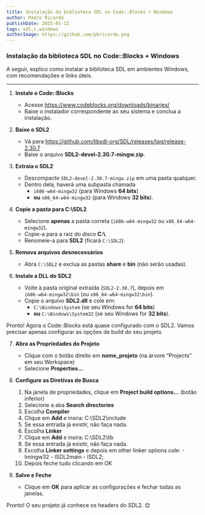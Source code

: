 ```yaml
---
title: Instalação da biblioteca SDL no Code::Blocks + Windows
author: Pedro Ricardo
publishDate: 2025-01-12
tags: sdl,c,windows
authorImage: https://github.com/phricardo.png
---
```


### Instalação da biblioteca SDL no Code::Blocks + Windows

A seguir, explico como instalar a biblioteca SDL em ambientes Windows, com recomendações e links úteis.

---

1. **Instale o Code::Blocks**

   - Acesse https://www.codeblocks.org/downloads/binaries/
   - Baixe o instalador correspondente ao seu sistema e conclua a instalação.

2. **Baixe o SDL2**

   - Vá para https://github.com/libsdl-org/SDL/releases/tag/release-2.30.7
   - Baixe o arquivo **SDL2-devel-2.30.7-mingw.zip**.

3. **Extraia o SDL2**

   - Descompacte `SDL2-devel-2.30.7-mingw.zip` em uma pasta qualquer.
   - Dentro dela, haverá uma subpasta chamada
     - `i686-w64-mingw32` (para Windows **64 bits**)
     - **ou** `x86_64-w64-mingw32` (para Windows **32 bits**).

4. **Copie a pasta para C:\\SDL2**

   - Selecione **apenas** a pasta correta (`i686-w64-mingw32` ou `x86_64-w64-mingw32`).
   - Copie-a para a raiz do disco **C:\\**.
   - Renomeie-a para **SDL2** (ficará `C:\SDL2`).

5. **Remova arquivos desnecessários**

   - Abra `C:\SDL2` e exclua as pastas **share** e **bin** (não serão usadas).

6. **Instale a DLL do SDL2**
   - Volte à pasta original extraída (`SDL2-2.30.7`), depois em  
     `i686-w64-mingw32\bin` (ou `x86_64-w64-mingw32\bin`).
   - Copie o arquivo **SDL2.dll** e cole em:
     - `C:\Windows\System` (se seu Windows for **64 bits**)
     - **ou** `C:\Windows\System32` (se seu Windows for **32 bits**).

Pronto! Agora o Code::Blocks está quase configurado com o SDL2.
Vamos precisar apenas configurar as opções de build do seu projeto.

7. **Abra as Propriedades do Projeto**

   - Clique com o botão direito em **nome_projeto** (na árvore “Projects” em seu Workspace)
   - Selecione **Properties…**

8. **Configure as Diretivas de Busca**

   1. Na janela de propriedades, clique em **Project build options…** (botão inferior)
   2. Selecione a aba **Search directories**
   3. Escolha **Compiler**
   4. Clique em **Add** e insira: C:\SDL2\include
   5. Se essa entrada já existir, não faça nada.
   6. Escolha **Linker**
   7. Clique em **Add** e insira: C:\SDL2\lib
   8. Se essa entrada já existir, não faça nada.
   9. Escolha **Linker settings** e depois em other linker options cole: -lmingw32 - lSDL2main - lSDL2;
   10. Depois feche tudo clicando em OK

9. **Salve e Feche**
   - Clique em **OK** para aplicar as configurações e fechar todas as janelas.

Pronto! O seu projeto já conhece os headers do SDL2. 😊
